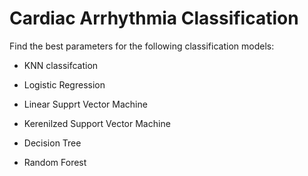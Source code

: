 #  Cardiac Arrhythmia Classification 

Find the best parameters for the following classification models: 

- KNN classifcation 

- Logistic Regression

- Linear Supprt Vector Machine

- Kerenilzed Support Vector Machine

- Decision Tree

- Random Forest
